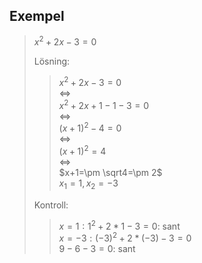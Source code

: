 ## Exempel

> $x^2+2x-3=0$  
>   
> Lösning:  
> > $x^{2}+2x-3=0$  
> > $\Leftrightarrow$  
> > $x^2+2x+1-1-3=0$  
> > $\Leftrightarrow$  
> > $(x+1)^{2}-4=0$  
> > $\Leftrightarrow$  
> > $(x+1)^2=4$  
> > $\Leftrightarrow$  
> > $x+1=\pm \sqrt4=\pm 2$  
> > $x_1=1,x_2=-3$  
>   
> Kontroll:  
> > $x=1:1^{2}+2*1 - 3 = 0:$ sant  
> > $x=-3:(-3)^{2}+2*(-3) - 3 = 0$  
> > 								$9-6-3=0:$ sant  

